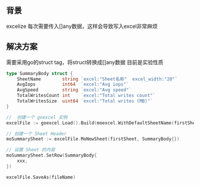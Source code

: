 ## 背景
excelize 每次需要传入[]any数据，这样会导致写入excel非常麻烦

## 解决方案
需要采用go的struct tag，将struct转换成[]any数据
目前是实验性质

```go
type SummaryBody struct {
    SheetName        string `excel:"Sheet名称"  excel_width:"20"`
    AvgIops          int64  `excel:"Avg iops"`
    AvgSpeed         string `excel:"Avg speed"`
    TotalWritesCount int    `excel:"Total writes count"`
    TotalWritesSize  uint64 `excel:"Total writes (MB)"`
}

//  创建一个 goexcel 实例
excelFile := goexcel.Load().Build(moexcel.WithDefaultSheetName(firstSheet))

// 创建一个 Sheet Header
moSummarySheet := excelFile.MoNewSheet(firstSheet, SummaryBody{})

// 设置 Sheet 的内容
moSummarySheet.SetRow(SummaryBody{
	xxx,
})

excelFile.SaveAs(fileName)
```
